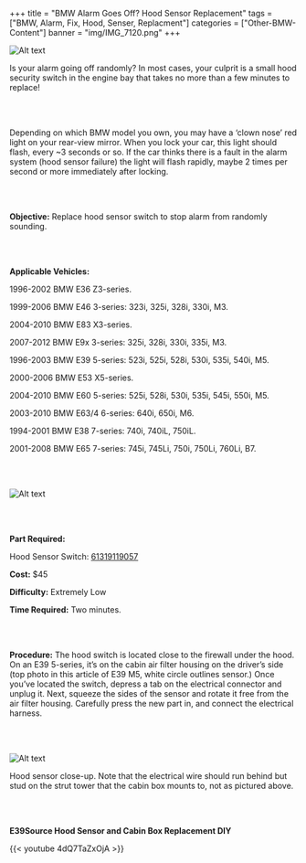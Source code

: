+++
title = "BMW Alarm Goes Off? Hood Sensor Replacement"
tags = ["BMW, Alarm, Fix, Hood, Senser, Replacment"]
categories = ["Other-BMW-Content"]
banner = "img/IMG_7120.png"
+++

![Alt text](https://e39source.com/wp-content/uploads/2013/04/IMG_7120.png)

Is your alarm going off randomly? In most cases, your culprit is a small hood security switch in the engine bay that takes no more than a few minutes to replace!

&nbsp;<br/><br/>

Depending on which BMW model you own, you may have a ‘clown nose’ red light on your rear-view mirror. When you lock your car, this light should flash, every ~3 seconds or so.  If the car thinks there is a fault in the alarm system (hood sensor failure) the light will flash rapidly, maybe 2 times per second or more immediately after locking.

&nbsp;<br/><br/>

**Objective:**  Replace hood sensor switch to stop alarm from randomly sounding.

&nbsp;<br/><br/>

**Applicable Vehicles:**

1996-2002 BMW E36 Z3-series.

1999-2006 BMW E46 3-series: 323i, 325i, 328i, 330i, M3.

2004-2010 BMW E83 X3-series.

2007-2012 BMW E9x 3-series:  325i, 328i, 330i, 335i, M3.

1996-2003 BMW E39 5-series: 523i, 525i, 528i, 530i, 535i, 540i, M5.

2000-2006 BMW E53 X5-series.

2004-2010 BMW E60 5-series:  525i, 528i, 530i, 535i, 545i, 550i, M5.

2003-2010 BMW E63/4 6-series:  640i, 650i, M6.

1994-2001 BMW E38 7-series: 740i, 740iL, 750iL.

2001-2008 BMW E65 7-series:  745i, 745Li, 750i, 750Li, 760Li, B7.

&nbsp;<br/><br/>

![Alt text](https://e39source.com/wp-content/uploads/2013/04/Hood-Sensor.png)

&nbsp;<br/><br/>

**Part Required:**

Hood Sensor Switch: [61319119057](https://click.linksynergy.com/deeplink?id=1vz0CwG/oc8&mid=43304&murl=https%3A%2F%2Fwww.ecstuning.com%2Fb-genuine-bmw-parts%2Falarm-switch%2F61319119057%2F)

**Cost:**  $45

**Difficulty:**  Extremely Low

**Time Required:**  Two minutes.

&nbsp;<br/><br/>

**Procedure:**  The hood switch is located close to the firewall under the hood.  On an E39 5-series, it’s on the cabin air filter housing on the driver’s side (top photo in this article of E39 M5, white circle outlines sensor.)  Once you’ve located the switch, depress a tab on the electrical connector and unplug it.  Next, squeeze the sides of the sensor and rotate it free from the air filter housing. Carefully press the new part in, and connect the electrical harness.

&nbsp;<br/><br/>

![Alt text](http://e39source.com/wp-content/uploads/2013/04/IMG_7118.jpg)

Hood sensor close-up. Note that the electrical wire should run behind but stud on the strut tower that the cabin box mounts to, not as pictured above.

&nbsp;<br/><br/>

**E39Source Hood Sensor and Cabin Box Replacement DIY**

{{< youtube 4dQ7TaZxOjA >}}

&nbsp;<br/><br/>